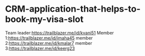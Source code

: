 # CRM-application-that-helps-to-book-my-visa-slot
Team leader:https://trailblazer.me/id/kvani51
Member 1:https://trailblazer.me/id/imaha45
member 2:https://trailblazer.me/id/kmalar7
member 3:https://trailblazer.me/id/keerg23

